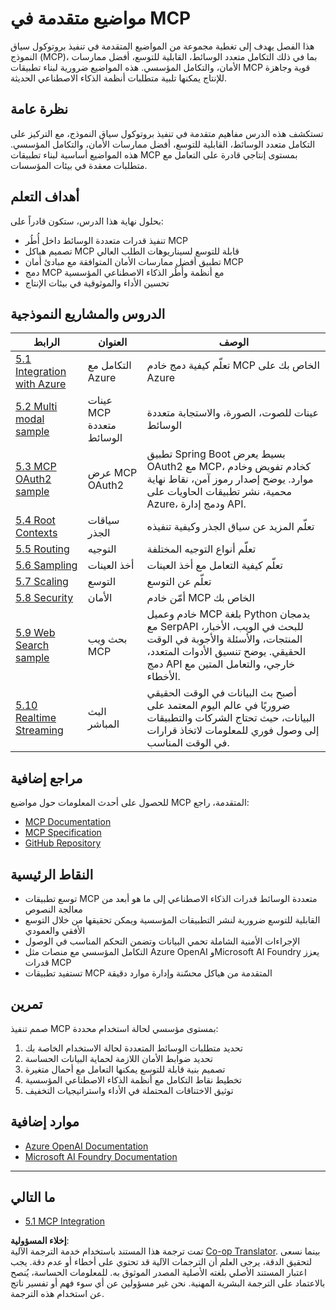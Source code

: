 <!--
CO_OP_TRANSLATOR_METADATA:
{
  "original_hash": "adaf47734a5839447b5c60a27120fbaf",
  "translation_date": "2025-06-11T14:42:51+00:00",
  "source_file": "05-AdvancedTopics/README.md",
  "language_code": "ar"
}
-->
# مواضيع متقدمة في MCP

هذا الفصل يهدف إلى تغطية مجموعة من المواضيع المتقدمة في تنفيذ بروتوكول سياق النموذج (MCP)، بما في ذلك التكامل متعدد الوسائط، القابلية للتوسع، أفضل ممارسات الأمان، والتكامل المؤسسي. هذه المواضيع ضرورية لبناء تطبيقات MCP قوية وجاهزة للإنتاج يمكنها تلبية متطلبات أنظمة الذكاء الاصطناعي الحديثة.

## نظرة عامة

تستكشف هذه الدرس مفاهيم متقدمة في تنفيذ بروتوكول سياق النموذج، مع التركيز على التكامل متعدد الوسائط، القابلية للتوسع، أفضل ممارسات الأمان، والتكامل المؤسسي. هذه المواضيع أساسية لبناء تطبيقات MCP بمستوى إنتاجي قادرة على التعامل مع متطلبات معقدة في بيئات المؤسسات.

## أهداف التعلم

بحلول نهاية هذا الدرس، ستكون قادراً على:

- تنفيذ قدرات متعددة الوسائط داخل أُطُر MCP  
- تصميم هياكل MCP قابلة للتوسع لسيناريوهات الطلب العالي  
- تطبيق أفضل ممارسات الأمان المتوافقة مع مبادئ أمان MCP  
- دمج MCP مع أنظمة وأُطُر الذكاء الاصطناعي المؤسسية  
- تحسين الأداء والموثوقية في بيئات الإنتاج  

## الدروس والمشاريع النموذجية

| الرابط | العنوان | الوصف |
|------|-------|-------------|
| [5.1 Integration with Azure](./mcp-integration/README.md) | التكامل مع Azure | تعلّم كيفية دمج خادم MCP الخاص بك على Azure |
| [5.2 Multi modal sample](./mcp-multi-modality/README.md) | عينات MCP متعددة الوسائط | عينات للصوت، الصورة، والاستجابة متعددة الوسائط |
| [5.3 MCP OAuth2 sample](../../../05-AdvancedTopics/mcp-oauth2-demo) | عرض MCP OAuth2 | تطبيق Spring Boot بسيط يعرض OAuth2 مع MCP، كخادم تفويض وخادم موارد. يوضح إصدار رموز آمن، نقاط نهاية محمية، نشر تطبيقات الحاويات على Azure، ودمج إدارة API. |
| [5.4 Root Contexts](./mcp-root-contexts/README.md) | سياقات الجذر | تعلّم المزيد عن سياق الجذر وكيفية تنفيذه |
| [5.5 Routing](./mcp-routing/README.md) | التوجيه | تعلّم أنواع التوجيه المختلفة |
| [5.6 Sampling](./mcp-sampling/README.md) | أخذ العينات | تعلّم كيفية التعامل مع أخذ العينات |
| [5.7 Scaling](./mcp-scaling/README.md) | التوسع | تعلّم عن التوسع |
| [5.8 Security](./mcp-security/README.md) | الأمان | أمّن خادم MCP الخاص بك |
| [5.9 Web Search sample](./web-search-mcp/README.md) | بحث ويب MCP | خادم وعميل MCP بلغة Python يدمجان مع SerpAPI للبحث في الويب، الأخبار، المنتجات، والأسئلة والأجوبة في الوقت الحقيقي. يوضح تنسيق الأدوات المتعدد، دمج API خارجي، والتعامل المتين مع الأخطاء. |
| [5.10 Realtime Streaming](./mcp-realtimestreaming/README.md) | البث المباشر | أصبح بث البيانات في الوقت الحقيقي ضروريًا في عالم اليوم المعتمد على البيانات، حيث تحتاج الشركات والتطبيقات إلى وصول فوري للمعلومات لاتخاذ قرارات في الوقت المناسب. |

## مراجع إضافية

للحصول على أحدث المعلومات حول مواضيع MCP المتقدمة، راجع:  
- [MCP Documentation](https://modelcontextprotocol.io/)  
- [MCP Specification](https://spec.modelcontextprotocol.io/)  
- [GitHub Repository](https://github.com/modelcontextprotocol)  

## النقاط الرئيسية

- توسع تطبيقات MCP متعددة الوسائط قدرات الذكاء الاصطناعي إلى ما هو أبعد من معالجة النصوص  
- القابلية للتوسع ضرورية لنشر التطبيقات المؤسسية ويمكن تحقيقها من خلال التوسع الأفقي والعمودي  
- الإجراءات الأمنية الشاملة تحمي البيانات وتضمن التحكم المناسب في الوصول  
- التكامل المؤسسي مع منصات مثل Azure OpenAI وMicrosoft AI Foundry يعزز قدرات MCP  
- تستفيد تطبيقات MCP المتقدمة من هياكل محسّنة وإدارة موارد دقيقة  

## تمرين

صمم تنفيذ MCP بمستوى مؤسسي لحالة استخدام محددة:

1. تحديد متطلبات الوسائط المتعددة لحالة الاستخدام الخاصة بك  
2. تحديد ضوابط الأمان اللازمة لحماية البيانات الحساسة  
3. تصميم بنية قابلة للتوسع يمكنها التعامل مع أحمال متغيرة  
4. تخطيط نقاط التكامل مع أنظمة الذكاء الاصطناعي المؤسسية  
5. توثيق الاختناقات المحتملة في الأداء واستراتيجيات التخفيف  

## موارد إضافية

- [Azure OpenAI Documentation](https://learn.microsoft.com/en-us/azure/ai-services/openai/)  
- [Microsoft AI Foundry Documentation](https://learn.microsoft.com/en-us/ai-services/)  

---

## ما التالي

- [5.1 MCP Integration](./mcp-integration/README.md)

**إخلاء المسؤولية**:  
تمت ترجمة هذا المستند باستخدام خدمة الترجمة الآلية [Co-op Translator](https://github.com/Azure/co-op-translator). بينما نسعى لتحقيق الدقة، يرجى العلم أن الترجمات الآلية قد تحتوي على أخطاء أو عدم دقة. يجب اعتبار المستند الأصلي بلغته الأصلية المصدر الموثوق به. للمعلومات الحساسة، يُنصح بالاعتماد على الترجمة البشرية المهنية. نحن غير مسؤولين عن أي سوء فهم أو تفسير ناتج عن استخدام هذه الترجمة.